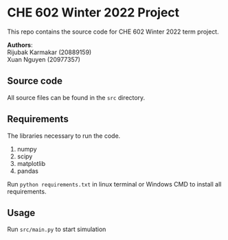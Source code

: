 # CHE 602 Winter 2022 Project
This repo contains the source code for CHE  602 Winter 2022 term project.<br>

**Authors**: <br>
Rijubak Karmakar (20889159) <br>
Xuan Nguyen (20977357)

## Source code
All source files can be found in the `src` directory.

## Requirements
The libraries necessary to run the code.
1) numpy
2) scipy
3) matplotlib
4) pandas

Run ``python requirements.txt`` in linux terminal or Windows CMD to install all requirements.


## Usage
Run `src/main.py` to start simulation